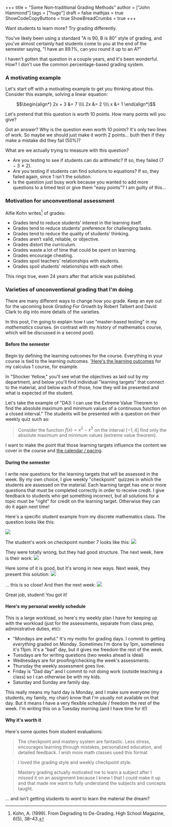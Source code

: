 +++
title = "Some Non-traditional Grading Methods"
author = ["John Hammond"]
tags = ["hugo"]
draft = false
mathjax = true
ShowCodeCopyButtons = true
ShowBreadCrumbs = true
+++

Want students to learn more? Try grading differently.
<!--more-->

You've likely been using a standard "A is 90, B is 80" style of grading, and you've almost certainly had students come to you at the end of the semester saying, "I have an 89.1%, can you round it up to an A?"

I haven't gotten that question in a couple years, and it's been wonderful.  How?  I don't use the common percentage-based grading system. 

### A motivating example

Let's start off with a motivating example to get you thinking about this.  Consider this example, solving a linear equation: 

$$\begin{align*} 2x + 3 &= 7 \\\\ 2x &= 2 \\\\ x &= 1 \end{align*}$$

Let's pretend that this question is worth 10 points.  How many points will you give? 

Got an answer? Why is the question even worth 10 points?  It's only two lines of work.  So maybe we should just make it worth 2 points... buth then if they make a mistake did they fail (50%)? 

What are we actually trying to measure with this question? 
- Are you testing to see if students can do arithmetic?  If so, they failed ($7-3 \ne 2$).
- Are you testing if students can find solutions to equations?  If so, they failed again, since 1 isn't the solution.
- Is the question just busy work because you wanted to add more questions to a timed test or give them "easy points"?   I am guilty of this...

### Motivation for unconventional assessment
Alfie Kohn writes[^1] of grades: 
- Grades tend to reduce students’ interest in the learning itself.
- Grades tend to reduce students’ preference for challenging tasks.
- Grades tend to reduce the quality of students’ thinking.
- Grades aren’t valid, reliable, or objective.
- Grades distort the curriculum.
- Grades waste a lot of time that could be spent on learning.
- Grades encourage cheating.
- Grades spoil teachers’ relationships with students.
- Grades spoil students’ relationships with each other.

[^1]: Kohn, A. (1999). From Degrading to De-Grading. High School Magazine, 6(5), 38–43.

This rings true, even 24 years after that article was published. 

### Varieties of unconventional grading that I'm doing
There are many different ways to change how you grade.  Keep an eye out for the upcoming book *Grading For Growth* by Robert Talbert and David Clark to dig into more details of the varieties.   

In this post, I'm going to explain how I use "master-based testing" in my *mathematics* courses. (in contrast with my *history* of mathematics course, which will be discussed in a second post). 

#### Before the semester
Begin by defining the learning outcomes for the course.  Everything in your course is tied to the learning outcomes.  ['Here's the learning outcomes](https://docs.google.com/document/d/1Scukc_HmvjnKtdJNzJ-sB5OxqMXjap73lMmwrHz-9sY/edit) for my calculus 1 course, for example.

In "Shocker Yellow," you'll see what the objectives as laid out by my department, and below you'll find individual "learning targets" that connect to the material, and below each of those, how they will be presented and what is expected of the student. 

Let's take the example of "DA3: I can use the Extreme Value Theorem to find the absolute maximum and minimum values of a continuous function on a closed interval."   The students will be presented with a question on their weekly quiz such as: 

> Consider the function  $f(x) = x^2 - x^3$ on the interval $[-1,4]$ find only the absolute maximum and minimum values (extreme value theorem).

I want to make the point that those learning targets influence the content we cover in the course and [the calendar / pacing](https://docs.google.com/document/d/1Ul_HA0J7XjOy4LY-MtyIRYPLZ724jka81AmCHHJ-s0w/edit#bookmark=id.yctoyj5hikul). 

#### During the semester

I write new questions for the learning targets that will be assessed in the week.  By my own choice, I give weekly "checkpoint" quizzes in which the students are assessed on the material. Each learning target has one or more questions that must be completed correctly in order to receive credit.  I give feedback to students who get something incorrect, but all solutions for a topic must be "right" for credit on the learning target.  Otherwise they can do it again next time!

Here's a specific student example from my discrete mathematics class. The question looks like this: 

![](/grading-post/LT_N3.png)

The student's work on checkpoint number 7 looks like this: 
![](/grading-post/cp7.png)

They were totally wrong, but they had good structure.  The next week, here is their work:
![](/grading-post/cp8.png)

Here some of it is good, but it's wrong in new ways. Next week, they present this solution:
![](/grading-post/cp9.png)

... this is so close!  And then the next week:
![](/grading-post/cp10.png)

Great job, student! You got it!

#### Here's my personal weekly schedule

This is a large workload, so here's my weekly plan I have for keeping up with the workload (just for the assessments, separate from class prep, administrative duties, etc):
- "Mondays are awful."  It's my motto for grading days. I commit to getting *everything* graded on Monday. Sometimes I'm done by 1pm, sometimes it's 11pm.  It's a "bad" day, but it gives me freedom the rest of the week.
- Tuesdays are for writing questions (two weeks ahead is ideal)
- Wednesdays are for proofing/checking the week's assessments.
- Thursday the weekly assessment goes live.
- Friday is "Dad day" and I commit to not doing work (outside teaching a class) so I can otherwise be with my kids.
- Saturday and Sunday are family day. 

This really means my hard day is Monday, and I make sure everyone (my students, my family, my chair) know that I'm usually not available on that day.  But it means I have a very flexible schedule / freedom the rest of the week. I'm writing this on a Tuesday morning (and I have time for it!)

#### Why it's worth it

Here's some quotes from student evaluations:  

>The checkpoint and mastery system are fantastic. Less stress, encourages learning through mistakes, personalized education, and detailed feedback. I wish more math classes used this format

>I loved the grading style and weekly checkpoint style.

>Mastery grading actually motivated me to learn a subject after I missed it on an assignment because I knew I that I could make it up and that made me want to fully understand the subjects and concepts taught.

... and isn't getting students to *want* to learn the material the dream? 






